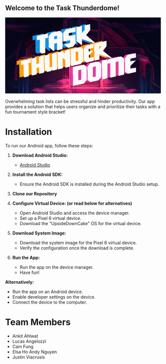 ## Welcome to the Task Thunderdome!

![Cover pic](frontend/app/src/main/res/drawable/titlecropped.png)

Overwhelming task lists can be stressful and hinder productivity. Our app provides a solution that helps users organize and prioritize their tasks with a fun tournament style bracket!

# Installation
To run our Android app, follow these steps:

1. **Download Android Studio:**
   - [Android Studio](https://developer.android.com/studio)

2. **Install the Android SDK:**
   - Ensure the Android SDK is installed during the Android Studio setup.

3. **Clone our Repository**

4. **Configure Virtual Device: (or read below for alternatives)**
   - Open Android Studio and access the device manager.
   - Set up a Pixel 6 virtual device.
   - Download the "UpsideDownCake" OS for the virtual device.

5. **Download System Image:**
   - Download the system image for the Pixel 6 virtual device.
   - Verify the configuration once the download is complete.

6. **Run the App:**
   - Run the app on the device manager.
   - Have fun!

**Alternatively:**
   - Run the app on an Android device.
   - Enable developer settings on the device.
   - Connect the device to the computer.
   
# Team Members
- Ankit Ahlwat
- Lucas Angelozzi
- Cam Fung
- Elsa Ho
  Andy Nguyen
- Justin Viacrusis

